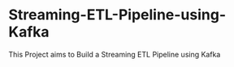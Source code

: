 # Streaming-ETL-Pipeline-using-Kafka
This Project aims to Build a Streaming ETL Pipeline using Kafka
